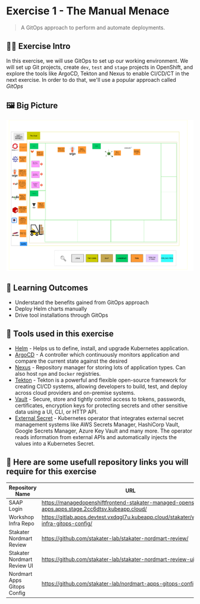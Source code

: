 # Exercise 1 - The Manual Menace
> A GitOps approach to perform and automate deployments.
## 👨‍🍳 Exercise Intro

In this exercise, we will use GitOps to set up our working environment. We will set up Git projects, create `dev`, `test` and `stage` projects in OpenShift, and explore the tools like ArgoCD, Tekton and Nexus to enable CI/CD/CT in the next exercise. In order to do that, we'll use a popular approach called _GitOps_

## 🖼️ Big Picture
![big-picture-matomo](images/big-picture-matomo2.png)

## 🔮 Learning Outcomes

* Understand the benefits gained from GitOps approach
* Deploy Helm charts manually
* Drive tool installations through GitOps

## 🔨 Tools used in this exercise

* <span style="color:blue;">[Helm](https://helm.sh/)</span> - Helps us to define, install, and upgrade Kubernetes application.
* <span style="color:blue;">[ArgoCD](https://argoproj.github.io/argo-cd/)</span> - A controller which continuously monitors application and compare the current state against the desired
* <span style="color:blue;">[Nexus](https://www.sonatype.com/nexus-repository-sonatype)</span> - Repository manager for storing lots of application types. Can also host `npm` and `Docker` registries.
* <span style="color:blue;">[Tekton](https://tekton.dev/)</span> - Tekton is a powerful and flexible open-source framework for creating CI/CD systems, allowing developers to build, test, and deploy across cloud providers and on-premise systems.
* <span style="color:blue;">[Vault](https://www.vaultproject.io/)</span> - Secure, store and tightly control access to tokens, passwords, certificates, encryption keys for protecting secrets and other sensitive data using a UI, CLI, or HTTP API.
* <span style="color:blue;">[External Secret](https://external-secrets.io/)</span> - Kubernetes operator that integrates external secret management systems like AWS Secrets Manager, HashiCorp Vault, Google Secrets Manager, Azure Key Vault and many more. The operator reads information from external APIs and automatically injects the values into a Kubernetes Secret.

## :link: Here are some usefull repository links you will require for this exercise 

| Repository Name              | URL                                                                                            |
|------------------------------|-----------------------------------------------------------------------------------------------------|
| SAAP Login                   | https://managedopenshiftfrontend-stakater-managed-openshift-apps.apps.stage.2cc6dtsv.kubeapp.cloud/ |
| Workshop Infra Repo          | https://gitlab.apps.devtest.vxdqgl7u.kubeapp.cloud/stakater/workshop-infra-gitops-config/           |
| Stakater Nordmart Review     | https://github.com/stakater-lab/stakater-nordmart-review/                                           |
|  Stakater Nordmart Review UI | https://github.com/stakater-lab/stakater-nordmart-review-ui/                                        |
| Nordmart Apps Gitops Config  | https://github.com/stakater-lab/nordmart-apps-gitops-config/                               |
